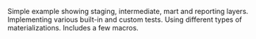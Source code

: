 Simple example showing staging, intermediate, mart and reporting layers.
Implementing various built-in and custom tests.
Using different types of materializations.
Includes a few macros.
